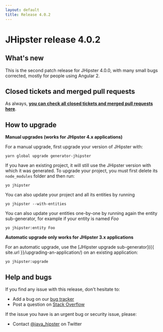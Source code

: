 ```yaml
---
layout: default
title: Release 4.0.2
---
```


JHipster release 4.0.2
==================

What's new
----------

This is the second patch release for JHipster 4.0.0, with many small bugs corrected, mostly for people using Angular 2.

<!--googleoff: index-->
Closed tickets and merged pull requests
------------
As always, __[you can check all closed tickets and merged pull requests here](https://github.com/jhipster/generator-jhipster/issues?q=milestone%3A4.0.2+is%3Aclosed)__.

How to upgrade
------------

**Manual upgrades (works for JHipster 4.x applications)**

For a manual upgrade, first upgrade your version of JHipster with:

```
yarn global upgrade generator-jhipster
```

If you have an existing project, it will still use the JHipster version with which it was generated.
To upgrade your project, you must first delete its `node_modules` folder and then run:

```
yo jhipster
```

You can also update your project and all its entities by running

```
yo jhipster --with-entities
```

You can also update your entities one-by-one by running again the entity sub-generator, for example if your entity is named _Foo_

```
yo jhipster:entity Foo
```

**Automatic upgrade only works for JHipster 3.x applications**

For an automatic upgrade, use the [JHipster upgrade sub-generator]({{ site.url }}/upgrading-an-application/) on an existing application:

```
yo jhipster:upgrade
```

Help and bugs
--------------

If you find any issue with this release, don't hesitate to:

- Add a bug on our [bug tracker](https://github.com/jhipster/generator-jhipster/issues?state=open)
- Post a question on [Stack Overflow](http://stackoverflow.com/tags/jhipster/info)

If the issue you have is an urgent bug or security issue, please:

- Contact [@java_hipster](https://twitter.com/java_hipster) on Twitter
